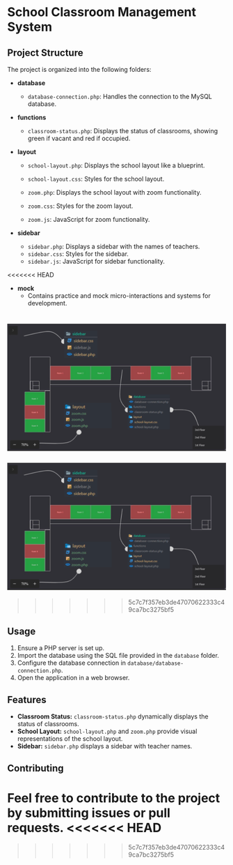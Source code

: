 # School Classroom Management System

## Project Structure

The project is organized into the following folders:

- **database**
  - `database-connection.php`: Handles the connection to the MySQL database.

- **functions**
  - `classroom-status.php`: Displays the status of classrooms, showing green if vacant and red if occupied.

- **layout**
  - `school-layout.php`: Displays the school layout like a blueprint.
  - `school-layout.css`: Styles for the school layout.


  - `zoom.php`: Displays the school layout with zoom functionality.
  - `zoom.css`: Styles for the zoom layout.
  - `zoom.js`: JavaScript for zoom functionality.

- **sidebar**
  - `sidebar.php`: Displays a sidebar with the names of teachers.
  - `sidebar.css`: Styles for the sidebar.
  - `sidebar.js`: JavaScript for sidebar functionality.


<<<<<<< HEAD
- **mock**
  - Contains practice and mock micro-interactions and systems for development.


![UI Screenshot](images/screenshot.png)
=======
![UI Screenshot](screenshot.png)
>>>>>>> 5c7c7f357eb3de47070622333c49ca7bc3275bf5

## Usage

1. Ensure a PHP server is set up.
2. Import the database using the SQL file provided in the `database` folder.
3. Configure the database connection in `database/database-connection.php`.
4. Open the application in a web browser.

## Features

- **Classroom Status:** `classroom-status.php` dynamically displays the status of classrooms.
- **School Layout:** `school-layout.php` and `zoom.php` provide visual representations of the school layout.
- **Sidebar:** `sidebar.php` displays a sidebar with teacher names.

## Contributing

Feel free to contribute to the project by submitting issues or pull requests.
<<<<<<< HEAD
=======


>>>>>>> 5c7c7f357eb3de47070622333c49ca7bc3275bf5
